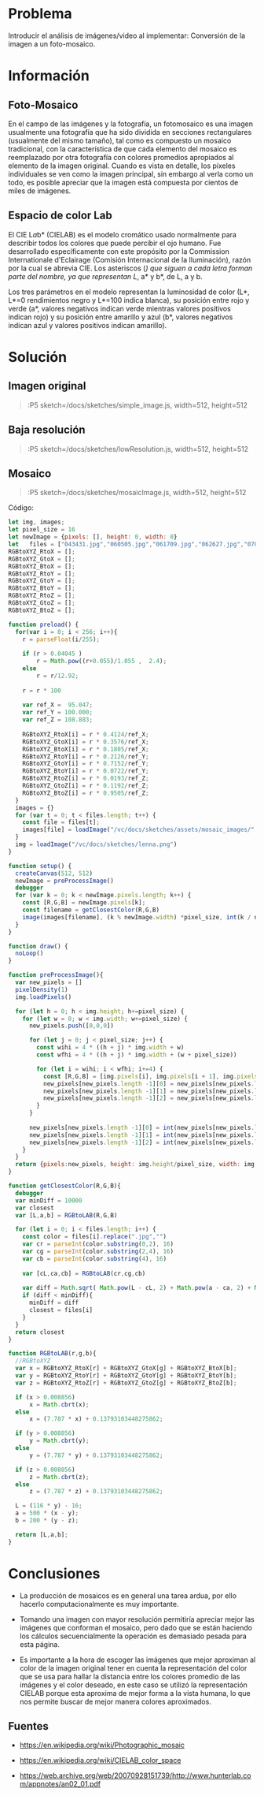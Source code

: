 # Problema

Introducir el análisis de imágenes/video al implementar: Conversión de la imagen a un foto-mosaico.

# Información

## Foto-Mosaico

En el campo de las imágenes y la fotografía, un fotomosaico es una imagen usualmente una fotografía que ha sido dividida en secciones rectangulares (usualmente del mismo tamaño), tal como es compuesto un mosaico tradicional, con la característica de que cada elemento del mosaico es reemplazado por otra fotografía con colores promedios apropiados al elemento de la imagen original. Cuando es vista en detalle, los píxeles individuales se ven como la imagen principal, sin embargo al verla como un todo, es posible apreciar que la imagen está compuesta por cientos de miles de imágenes.

## Espacio de color Lab

El CIE L*a*b* (CIELAB) es el modelo cromático usado normalmente para describir todos los colores que puede percibir el ojo humano. Fue desarrollado específicamente con este propósito por la Commission Internationale d'Eclairage (Comisión Internacional de la Iluminación), razón por la cual se abrevia CIE. Los asteriscos (*) que siguen a cada letra forman parte del nombre, ya que representan L*, a* y b*, de L, a y b.

Los tres parámetros en el modelo representan la luminosidad de color (L*, L*=0 rendimientos negro y L*=100 indica blanca), su posición entre rojo y verde (a*, valores negativos indican verde mientras valores positivos indican rojo) y su posición entre amarillo y azul (b*, valores negativos indican azul y valores positivos indican amarillo).

# Solución

## Imagen original
> :P5 sketch=/docs/sketches/simple_image.js, width=512, height=512

## Baja resolución
> :P5 sketch=/docs/sketches/lowResolution.js, width=512, height=512

## Mosaico
> :P5 sketch=/docs/sketches/mosaicImage.js, width=512, height=512

Código:

``` javascript
let img, images;
let pixel_size = 16
let newImage = {pixels: [], height: 0, width: 0}
let   files = ["043431.jpg","060505.jpg","061709.jpg","062627.jpg","070504.jpg","07090d.jpg","090605.jpg","09090b.jpg","0b0806.jpg","0b2b36.jpg","0c0d0e.jpg","0e0d0c.jpg","0e3947.jpg","0f0e12.jpg","100f0d.jpg","101010.jpg","103a0e.jpg","121812.jpg","160e10.jpg","163c3a.jpg","182d2c.jpg","1d2318.jpg","222327.jpg","238e92.jpg","25bbbc.jpg","262626.jpg","272c26.jpg","274141.jpg","274c3a.jpg","282124.jpg","2a2a2a.jpg","2a5e4a.jpg","2f3841.jpg","2f6a89.jpg","303b3f.jpg","303c1e.jpg","31233f.jpg","31aa72.jpg","331f44.jpg","343737.jpg","3572d2.jpg","36312f.jpg","368785.jpg","383a3f.jpg","3a2b20.jpg","3a4324.jpg","3c3c3c.jpg","3e3320.jpg","3e8163.jpg","3f3f3f.jpg","3f511f.jpg","40576e.jpg","405d72.jpg","41413b.jpg","414141.jpg","434343.jpg","453f38.jpg","473328.jpg","474735.jpg","476695.jpg","476931.jpg","484d57.jpg","49652e.jpg","4a2c54.jpg","4b4b4b.jpg","4c296d.jpg","4c4c4c.jpg","4d5460.jpg","4d5b17.jpg","4e3f34.jpg","4e563d.jpg","4f2e27.jpg","506e33.jpg","515046.jpg","515f66.jpg","51817a.jpg","524122.jpg","525a45.jpg","55423d.jpg","584f5b.jpg","599b9d.jpg","5a6345.jpg","5b5650.jpg","5b8db8.jpg","5c783b.jpg","5f673f.jpg","60c1e3.jpg","614f42.jpg","616366.jpg","657546.jpg","685435.jpg","685941.jpg","685f56.jpg","68676d.jpg","68809e.jpg","699853.jpg","6ac2e0.jpg","6b5b4b.jpg","6b5b76.jpg","6c4b55.jpg","6d726a.jpg","6e7846.jpg","6e7e8e.jpg","6eadca.jpg","6f18cc.jpg","6f34b7.jpg","6f588a.jpg","6f6f6f.jpg","6f7172.jpg","6fc1b9.jpg","7090a1.jpg","726f65.jpg","747474.jpg","775885.jpg","775c96.jpg","77804f.jpg","77c2c2.jpg","785b89.jpg","787878.jpg","7b6958.jpg","7c7374.jpg","7d6953.jpg","7ed47e.jpg","818a87.jpg","8197b1.jpg","835330.jpg","83aeab.jpg","855bbb.jpg","888988.jpg","89573c.jpg","8a6d69.jpg","8b8787.jpg","8d4d6c.jpg","8d69cd.jpg","8d8a8a.jpg","8eaca3.jpg","908e8d.jpg","939393.jpg","94898a.jpg","955a41.jpg","9d948f.jpg","9e713c.jpg","9f9d9b.jpg","a03638.jpg","a0a7a1.jpg","a0bdbc.jpg","a3688b.jpg","a44543.jpg","a6262e.jpg","a69075.jpg","a7908a.jpg","a81c48.jpg","a8b4b9.jpg","a9528f.jpg","aa0e0b.jpg","aaaaaa.jpg","ac8ac2.jpg","accbce.jpg","af6118.jpg","afafaf.jpg","b17bcd.jpg","b24e78.jpg","b461a0.jpg","b682a3.jpg","b6b7b8.jpg","b82825.jpg","b8b8b8.jpg","b8c1c0.jpg","b92825.jpg","ba723b.jpg","ba9dbd.jpg","baa388.jpg","bababa.jpg","bc7298.jpg","be5e77.jpg","beadb9.jpg","bfbfbf.jpg","c06c80.jpg","c08b3f.jpg","c11010.jpg","c2addb.jpg","c3396d.jpg","c49766.jpg","c4b348.jpg","c51f29.jpg","c5b148.jpg","c696b1.jpg","c6b6bb.jpg","c6d0da.jpg","c8b9a7.jpg","c9c9c9.jpg","ca2031.jpg","cb2b21.jpg","cbbb4e.jpg","ccd9d9.jpg","cd6664.jpg","ce9fb1.jpg","cf4837.jpg","cfa1f2.jpg","d07065.jpg","d13a3a.jpg","d2d3d0.jpg","d2d7df.jpg","d34d4b.jpg","d393b7.jpg","d48b1d.jpg","d56457.jpg","d5cec2.jpg","d62428.jpg","d677ed.jpg","d79828.jpg","d7c2b9.jpg","d886a0.jpg","d8afca.jpg","d8cab2.jpg","d8d2d2.jpg","d8dce6.jpg","da448e.jpg","dacdd4.jpg","dad6d9.jpg","db8704.jpg","dbc1d8.jpg","dc9437.jpg","dcb7ce.jpg","dd9ecc.jpg","dddcdc.jpg","de4446.jpg","dea06b.jpg","dea458.jpg","dedede.jpg","dfb383.jpg","e1ce4b.jpg","e1d5c1.jpg","e1ded9.jpg","e4d233.jpg","e4dfd9.jpg","e5e5e8.jpg","e6cabd.jpg","e6d9da.jpg","e8c549.jpg","e8c641.jpg","e8d18a.jpg","e8dcd6.jpg","e9b44c.jpg","e9e8e9.jpg","ea8531.jpg","eabfcd.jpg","eac00b.jpg","eadb0c.jpg","eae12c.jpg","eae77f.jpg","ebc497.jpg","ebe7e1.jpg","ec8e15.jpg","edae29.jpg","edca79.jpg","ede8e1.jpg","eee8c4.jpg","efd83b.jpg","efde3a.jpg","f0bd0d.jpg","f0f7fa.jpg","f13a40.jpg","f19d2a.jpg","f1e6bf.jpg","f4bd38.jpg","f5f2ea.jpg","f697b9.jpg","f7c038.jpg","f7c604.jpg","f88e3f.jpg","f8c13a.jpg","f8ebc6.jpg","f9c941.jpg","fac43a.jpg","faeab6.jpg","fbdc04.jpg"]
RGBtoXYZ_RtoX = [];
RGBtoXYZ_GtoX = [];
RGBtoXYZ_BtoX = [];
RGBtoXYZ_RtoY = [];
RGBtoXYZ_GtoY = [];
RGBtoXYZ_BtoY = [];
RGBtoXYZ_RtoZ = [];
RGBtoXYZ_GtoZ = [];
RGBtoXYZ_BtoZ = [];

function preload() {
  for(var i = 0; i < 256; i++){
    r = parseFloat(i/255);
 
    if (r > 0.04045 )
        r = Math.pow((r+0.055)/1.055 ,  2.4);
    else
        r = r/12.92;
 
    r = r * 100
 
    var ref_X =  95.047;
    var ref_Y = 100.000;
    var ref_Z = 108.883;
 
    RGBtoXYZ_RtoX[i] = r * 0.4124/ref_X;
    RGBtoXYZ_GtoX[i] = r * 0.3576/ref_X;
    RGBtoXYZ_BtoX[i] = r * 0.1805/ref_X;
    RGBtoXYZ_RtoY[i] = r * 0.2126/ref_Y;
    RGBtoXYZ_GtoY[i] = r * 0.7152/ref_Y;
    RGBtoXYZ_BtoY[i] = r * 0.0722/ref_Y;
    RGBtoXYZ_RtoZ[i] = r * 0.0193/ref_Z;
    RGBtoXYZ_GtoZ[i] = r * 0.1192/ref_Z;
    RGBtoXYZ_BtoZ[i] = r * 0.9505/ref_Z;
  }
  images = {}
  for (var t = 0; t < files.length; t++) {
    const file = files[t];
    images[file] = loadImage("/vc/docs/sketches/assets/mosaic_images/" + file)
  }
  img = loadImage("/vc/docs/sketches/lenna.png")
}

function setup() {
  createCanvas(512, 512)
  newImage = preProcessImage()
  debugger
  for (var k = 0; k < newImage.pixels.length; k++) {
    const [R,G,B] = newImage.pixels[k];
    const filename = getClosestColor(R,G,B)
    image(images[filename], (k % newImage.width) *pixel_size, int(k / newImage.height) *pixel_size, pixel_size, pixel_size);
  }
}

function draw() {
  noLoop()
}

function preProcessImage(){
  var new_pixels = []
  pixelDensity(1)
  img.loadPixels()

  for (let h = 0; h < img.height; h+=pixel_size) {
    for (let w = 0; w < img.width; w+=pixel_size) {
      new_pixels.push([0,0,0])

      for (let j = 0; j < pixel_size; j++) {
        const wihi = 4 * ((h + j) * img.width + w)
        const wfhi = 4 * ((h + j) * img.width + (w + pixel_size))

        for (let i = wihi; i < wfhi; i+=4) {
          const [R,G,B] = [img.pixels[i], img.pixels[i + 1], img.pixels[i + 2]]
          new_pixels[new_pixels.length -1][0] = new_pixels[new_pixels.length -1][0] + R 
          new_pixels[new_pixels.length -1][1] = new_pixels[new_pixels.length -1][1] + G 
          new_pixels[new_pixels.length -1][2] = new_pixels[new_pixels.length -1][2] + B 
        }
      }
      
      new_pixels[new_pixels.length -1][0] = int(new_pixels[new_pixels.length -1][0] / (pixel_size * pixel_size))
      new_pixels[new_pixels.length -1][1] = int(new_pixels[new_pixels.length -1][1] / (pixel_size * pixel_size))
      new_pixels[new_pixels.length -1][2] = int(new_pixels[new_pixels.length -1][2] / (pixel_size * pixel_size))
    }
  }
  return {pixels:new_pixels, height: img.height/pixel_size, width: img.width/pixel_size}
}

function getClosestColor(R,G,B){
  debugger
  var minDiff = 10000
  var closest
  var [L,a,b] = RGBtoLAB(R,G,B)

  for (let i = 0; i < files.length; i++) {
    const color = files[i].replace(".jpg","")
    var cr = parseInt(color.substring(0,2), 16)
    var cg = parseInt(color.substring(2,4), 16)
    var cb = parseInt(color.substring(4), 16)
    
    var [cL,ca,cb] = RGBtoLAB(cr,cg,cb)
      
    var diff = Math.sqrt( Math.pow(L - cL, 2) + Math.pow(a - ca, 2) + Math.pow(b - cb, 2) )
    if (diff < minDiff){
      minDiff = diff
      closest = files[i]
    }
  }
  return closest
}

function RGBtoLAB(r,g,b){
  //RGBtoXYZ
  var x = RGBtoXYZ_RtoX[r] + RGBtoXYZ_GtoX[g] + RGBtoXYZ_BtoX[b];
  var y = RGBtoXYZ_RtoY[r] + RGBtoXYZ_GtoY[g] + RGBtoXYZ_BtoY[b];
  var z = RGBtoXYZ_RtoZ[r] + RGBtoXYZ_GtoZ[g] + RGBtoXYZ_BtoZ[b];

  if (x > 0.008856)
      x = Math.cbrt(x);
  else
      x = (7.787 * x) + 0.13793103448275862;

  if (y > 0.008856)
      y = Math.cbrt(y);
  else
      y = (7.787 * y) + 0.13793103448275862;

  if (z > 0.008856)
      z = Math.cbrt(z);
  else
      z = (7.787 * z) + 0.13793103448275862;

  L = (116 * y) - 16;
  a = 500 * (x - y);
  b = 200 * (y - z);

  return [L,a,b];
}
``` 

# Conclusiones

* La producción de mosaicos es en general una tarea ardua, por ello hacerlo computacionalmente es muy importante.

* Tomando una imagen con mayor resolución permitiría apreciar mejor las imágenes que conforman el mosaico, pero dado que se están haciendo los cálculos secuencialmente la operación es demasiado pesada para esta página.

* Es importante a la hora de escoger las imágenes que mejor aproximan al color de la imagen original tener en cuenta la representación del color que se usa para hallar la distancia entre los colores promedio de las imágenes y el color deseado, en este caso se utilizó la representación CIELAB porque esta aproxima de mejor forma a la vista humana, lo que nos permite buscar de mejor manera colores aproximados.

## Fuentes

* https://en.wikipedia.org/wiki/Photographic_mosaic

* https://en.wikipedia.org/wiki/CIELAB_color_space

* https://web.archive.org/web/20070928151739/http://www.hunterlab.com/appnotes/an02_01.pdf
